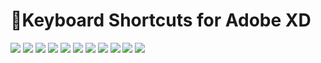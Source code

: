 # 📌Keyboard Shortcuts for Adobe XD

<img src="/library/3/Adobe-Keyboard-Shortcut/Adobe-Keyboard.png">

<img src="/library/3/Adobe-Keyboard-Shortcut/Adobe-Keyboard1.png">

<img src="/library/3/Adobe-Keyboard-Shortcut/Adobe-Keyboard2.png">

<img src="/library/3/Adobe-Keyboard-Shortcut/Adobe-Keyboard3.png">

<img src="/library/3/Adobe-Keyboard-Shortcut/Adobe-Keyboard4.png">

<img src="/library/3/Adobe-Keyboard-Shortcut/Adobe-Keyboard5.png">

<img src="/library/3/Adobe-Keyboard-Shortcut/Adobe-Keyboard6.png">

<img src="/library/3/Adobe-Keyboard-Shortcut/Adobe-Keyboard7.png">

<img src="/library/3/Adobe-Keyboard-Shortcut/Adobe-Keyboard8.png">

<img src="/library/3/Adobe-Keyboard-Shortcut/Adobe-Keyboard9.png">

<img src="/library/3/Adobe-Keyboard-Shortcut/Adobe-Keyboard10.png">